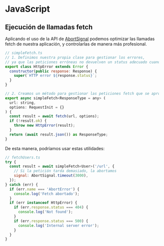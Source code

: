 # JavaScript

## Ejecución de llamadas fetch

Aplicando el uso de la API de [AbortSignal](https://developer.mozilla.org/en-US/docs/Web/API/AbortSignal) podemos optimizar las llamadas fetch de nuestra aplicación, y controlarlas de manera más profesional.

```js
// simpleFetch.ts
// 1. Definimos nuestra propia clase para gestionar los errores,
// ya que las peticiones erróneas no devuelven un status adecuado cuando lanzan un error normal:
export class HttpError extends Error {
  constructor(public response: Response) {
    super(`HTTP error ${response.status}`;
  }
}

// 2. Creamos un método para gestionar las peticiones fetch que se aproveche de la clase anterior:
export async simpleFetch<ResponseType = any> (
  url: string,
  options: RequestInit = {}
) {
  const result = await fetch(url, options);
  if (!result.ok) {
    throw new HttpError(result);
  }
  return (await result.json()) as ResponseType;
}
```

De esta manera, podríamos usar estas utilidades:

```js
// fetchUsers.ts
try {
  const result = await simpleFetch<User>('/url', {
    // Si la petición tarda demasiado, la abortamos
    signal: AbortSignal.timeout(3000),
  });
} catch (err) {
  if (err.name === 'AbortError') {
    console.log('Fetch abortado');
  }
  if (err instanceof HttpError) {
    if (err.response.status === 404) {
      console.log('Not found');
    }
    if (err.response.status === 500) {
      console.log('Internal server error');
    }
  }
}
```
